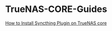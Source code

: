 # TrueNAS-CORE-Guides

[How to Install Syncthing Plugin on TrueNAS core](https://github.com/Johni-M/TrueNAS-CORE-Guides/blob/9fe81df22792267dcc1f39ad130137cd9fff0f2b/Syncthing%20Plugin.md)
